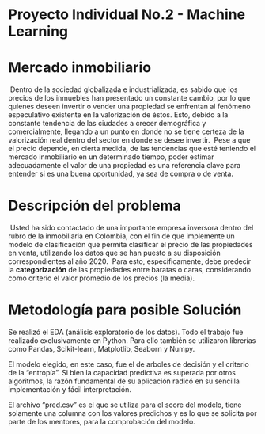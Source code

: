 # Proyecto Individual No.2 - Machine Learning 

# Mercado inmobiliario
​
Dentro de la sociedad globalizada e industrializada, es sabido que los precios de los inmuebles han presentado un constante cambio, por lo que quienes deseen invertir o vender una propiedad se enfrentan al fenómeno especulativo existente en la valorización de éstos. Esto, debido a la constante tendencia de las ciudades a crecer demográfica y comercialmente, llegando a un punto en donde no se tiene certeza de la valorización real dentro del sector en donde se desee invertir. 
​
Pese a que el precio depende, en cierta medida, de las tendencias que esté teniendo el mercado inmobiliario en un determinado tiempo, poder estimar adecuadamente el valor de una propiedad es una referencia clave para entender si es una buena oportunidad, ya sea de compra o de venta.
​
# Descripción del problema
​
Usted ha sido contactado de una importante empresa inversora dentro del rubro de la inmobiliaria en Colombia, con el fin de que implemente un modelo de clasificación que permita clasificar el precio de las propiedades en venta, utilizando los datos que se han puesto a su disposición correspondientes al año 2020.
​
Para esto, específicamente, debe predecir la **categorización** de las propiedades entre baratas o caras, considerando como criterio el valor promedio de los precios (la media). 

# Metodología para posible Solución
Se realizó el EDA (análisis exploratorio de los datos). Todo el trabajo fue realizado exclusivamente en Python. Para ello también se utilizaron librerías como Pandas, Scikit-learn, Matplotlib, Seaborn y Numpy.

El modelo elegido, en este caso, fue el de arboles de decisión y el criterio de la “entropía”. Si bien la capacidad predictiva es superada por otros algoritmos, la razón fundamental de su aplicación radicó en su sencilla implementación y fácil interpretación.

El archivo “pred.csv” es el que se utiliza para el score del modelo, tiene solamente una columna con los valores predichos y es lo que se solicita por parte de los mentores, para la comprobación del modelo.

